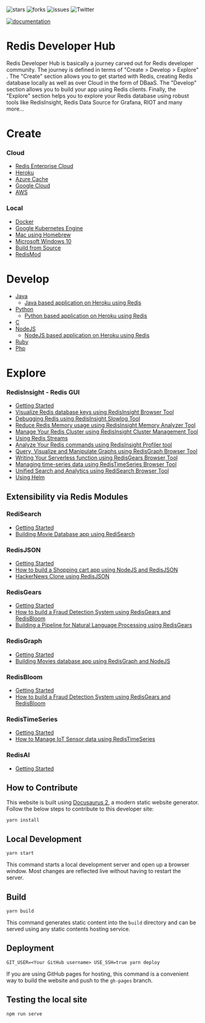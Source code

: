 
![stars](https://img.shields.io/github/stars/redis-developer/redis-developer.github.io)
![forks](https://img.shields.io/github/forks/redis-developer/redis-developer.github.io)
![issues](https://img.shields.io/github/issues/redis-developer/redis-developer.github.io)
![Twitter](https://img.shields.io/twitter/url?url=https%3A%2F%2Fgithub.com%2Fredis-developer%2Fredis-developer.github.io)

[![documentation](https://github.com/redis-developer/redis-developer.github.io/actions/workflows/documentation.yml/badge.svg)](https://github.com/redis-developer/redis-developer.github.io/actions/workflows/documentation.yml)

# Redis Developer Hub

Redis Developer Hub is basically a journey carved out for Redis developer community. The journey is defined in terms of "Create > Develop > Explore" . The "Create" section allows you to get started with Redis, creating Redis database locally as well as over Cloud in the form of DBaaS. The "Develop" section allows you to build your app using Redis clients. Finally, the "Explore" section helps you to explore your Redis database using robust tools like RedisInsight, Redis Data Source for Grafana, RIOT and many more...


# Create

### Cloud

- [Redis Enterprise Cloud](https://developer.redislabs.com/create/rediscloud)
- [Heroku](https://developer.redislabs.com/create/heroku)
- [Azure Cache](https://developer.redislabs.com/create/azure)
- [Google Cloud](https://developer.redislabs.com/create/gcp)
- [AWS](https://developer.redislabs.com/create/aws)

### Local

- [Docker](https://developer.redislabs.com/create/docker/)
- [Google Kubernetes Engine](https://developer.redislabs.com/create/kubernetes/)
- [Mac using Homebrew](https://developer.redislabs.com/create/homebrew/)
- [Microsoft Windows 10](https://developer.redislabs.com/create/windows)
- [Build from Source](https://developer.redislabs.com/create/from-source/)
- [RedisMod](https://developer.redislabs.com/explore/redismod)


# Develop

- [Java](https://developer.redislabs.com/develop/java/)
  - [Java based application on Heroku using Redis](https://developer.redislabs.com/howtos/herokujava)
- [Python](https://developer.redislabs.com/develop/python/)
  - [Python based application on Heroku using Redis](https://developer.redislabs.com/howtos/herokupython)
- [C](https://developer.redislabs.com/develop/C/)
- [NodeJS](https://developer.redislabs.com/develop/nodejs/)
  - [NodeJS based application on Heroku using Redis](https://developer.redislabs.com/howtos/herokunodejs)
- [Ruby](https://developer.redislabs.com/develop/ruby/) 
- [Php](https://developer.redislabs.com/develop/php/)

# Explore

### RedisInsight - Redis GUI

- [Getting Started](https://developer.redislabs.com/explore/redisinsight/getting-started)
- [Visualize Redis database keys using RedisInsight Browser Tool](https://developer.redislabs.com/explore/redisinsight/browser)
- [Debugging Redis using RedisInsight Slowlog Tool](https://developer.redislabs.com/explore/redisinsight/slowlog)
- [Reduce Redis Memory usage using RedisInsight Memory Analyzer Tool](https://developer.redislabs.com/explore/redisinsight/memoryanalyzer)
- [Manage Your Redis Cluster using RedisInsight Cluster Management Tool](https://developer.redislabs.com/explore/redisinsight/cluster)
- [Using Redis Streams](https://developer.redislabs.com/explore/redisinsight/streams)
- [Analyze Your Redis commands using RedisInsight Profiler tool](https://developer.redislabs.com/explore/redisinsight/profiler)
- [Query, Visualize and Manipulate Graphs using RedisGraph Browser Tool](https://developer.redislabs.com/explore/redisinsight/redisgraph)
- [Writing Your Serverless function using RedisGears Browser Tool](https://developer.redislabs.com/explore/redisinsight/redisgears)
- [Managing time-series data using RedisTimeSeries Browser Tool](https://developer.redislabs.com/explore/redisinsight/redistimeseries)
- [Unified Search and Analytics using RediSearch Browser Tool](https://developer.redislabs.com/explore/redisinsight/redisearch)
- [Using Helm](https://developer.redislabs.com/explore/redisinsight/usinghelm)



## Extensibility via Redis Modules

### RediSearch

- [Getting Started](https://developer.redislabs.com/howtos/redisearch)
- [Building Movie Database app using RediSearch](https://developer.redislabs.com/howtos/moviesdatabase/getting-started)


### RedisJSON

- [Getting Started](https://developer.redislabs.com/howtos/redisjson)
- [How to build a Shopping cart app using NodeJS and RedisJSON](https://developer.redislabs.com/howtos/shoppingcart)
- [HackerNews Clone using RedisJSON](https://developer.redislabs.com/howtos/hackernews)


### RedisGears

- [Getting Started](https://developer.redislabs.com/howtos/redisgears)
- [How to build a Fraud Detection System using RedisGears and RedisBloom](https://developer.redislabs.com/howtos/frauddetection)
- [Building a Pipeline for Natural Language Processing using RedisGears](https://developer.redislabs.com/howtos/nlp)

### RedisGraph

- [Getting Started](https://developer.redislabs.com/howtos/redisgraph)
- [Building Movies database app using RedisGraph and NodeJS](https://developer.redislabs.com/howtos/redisgraphmovies)

### RedisBloom

- [Getting Started](https://developer.redislabs.com/howtos/redisbloom)
- [How to build a Fraud Detection System using RedisGears and RedisBloom](https://developer.redislabs.com/howtos/frauddetection)

### RedisTimeSeries

- [Getting Started](https://developer.redislabs.com/howtos/redistimeseries)
- [How to Manage IoT Sensor data using RedisTimeSeries](https://redislabs.com/blog/how-to-manage-real-time-iot-sensor-data-in-redis/)

### RedisAI

- [Getting Started](https://developer.redislabs.com/howtos/redisai)



## How to Contribute

This website is built using [Docusaurus 2](https://v2.docusaurus.io/), a modern static website generator. Follow the below steps to contribute to this developer site:


```console
yarn install
```

## Local Development

```console
yarn start
```

This command starts a local development server and open up a browser window. Most changes are reflected live without having to restart the server.

## Build

```console
yarn build
```

This command generates static content into the `build` directory and can be served using any static contents hosting service.

## Deployment

```console
GIT_USER=<Your GitHub username> USE_SSH=true yarn deploy
```

If you are using GitHub pages for hosting, this command is a convenient way to build the website and push to the `gh-pages` branch.


## Testing the local site

```console
npm run serve
```
